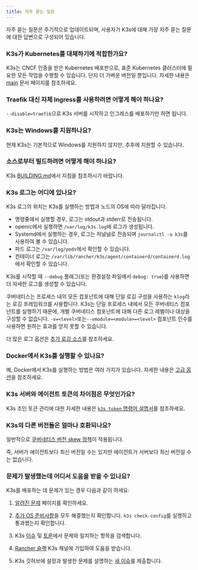 ```yaml
---
title: 자주 묻는 질문
---
```


자주 묻는 질문은 주기적으로 업데이트되며, 사용자가 K3s에 대해 가장 자주 묻는 질문에 대한 답변으로 구성되어 있습니다.

### K3s가 Kubernetes를 대체하기에 적합한가요?

K3s는 CNCF 인증을 받은 Kubernetes 배포판으로, 표준 Kubernetes 클러스터에 필요한 모든 작업을 수행할 수 있습니다. 단지 더 가벼운 버전일 뿐입니다. 자세한 내용은 [main](./introduction.md) 문서 페이지를 참조하세요.

### Traefik 대신 자체 Ingress를 사용하려면 어떻게 해야 하나요?

`--disable=traefik`으로 K3s 서버를 시작하고 인그레스를 배포하기만 하면 됩니다.

### K3s는 Windows를 지원하나요?

현재 K3s는 기본적으로 Windows를 지원하지 않지만, 추후에 지원할 수 있습니다.

### 소스로부터 빌드하려면 어떻게 해야 하나요?

K3s [BUILDING.md](https://github.com/k3s-io/k3s/blob/master/BUILDING.md)에서 지침을 참조하시기 바랍니다.

### K3s 로그는 어디에 있나요?

K3s 로그의 위치는 K3s를 실행하는 방법과 노드의 OS에 따라 달라집니다.

- 명령줄에서 실행할 경우, 로그는 stdout과 stderr로 전송됩니다.
- openrc에서 실행하면 `/var/log/k3s.log`에 로그가 생성됩니다.
- Systemd에서 실행하는 경우, 로그는 저널널로 전송되며 `journalctl -u k3s`를 사용하여 볼 수 있습니다.
- 파드 로그는 `/var/log/pods`에서 확인할 수 있습니다.
- 컨테이너 로그는 `/var/lib/rancher/k3s/agent/containerd/containerd.log`에서 확인할 수 있습니다.

K3s를 시작할 때 `--debug` 플래그(또는 환경설정 파일에서 `debug: true`)를 사용하면 더 자세한 로그를 생성할 수 있습니다.

쿠버네티스는 프로세스 내의 모든 컴포넌트에 대해 단일 로깅 구성을 사용하는 `klog`라는 로깅 프레임워크를 사용합니다.
K3s는 단일 프로세스 내에서 모든 쿠버네티스 컴포넌트를 실행하기 때문에, 개별 쿠버네티스 컴포넌트에 대해 다른 로그 레벨이나 대상을 구성할 수 없습니다.
`-v=<level>`또는`--vmodule=<module>=<level>` 컴포넌트 인수를 사용하면 원하는 효과를 얻지 못할 수 있습니다.

더 많은 로그 옵션은 [추가 로깅 소스](./advanced.md#additional-logging-sources)를 참조하세요.

### Docker에서 K3s를 실행할 수 있나요?

예, Docker에서 K3s를 실행하는 방법은 여러 가지가 있습니다. 자세한 내용은 [고급 옵션](./advanced.md#running-k3s-in-docker)을 참조하세요.

### K3s 서버와 에이전트 토큰의 차이점은 무엇인가요?

K3s 조인 토큰 관리에 대한 자세한 내용은 [`k3s token` 명령어 설명서](./cli/token.md)를 참조하세요.

### K3s의 다른 버전들은 얼마나 호환되나요?

일반적으로 [쿠버네티스 버전 skew 정책](https://kubernetes.io/ko/releases/version-skew-policy/)이 적용됩니다.

즉, 서버가 에이전트보다 최신 버전일 수는 있지만 에이전트가 서버보다 최신 버전일 수는 없습니다.

### 문제가 발생했는데 어디서 도움을 받을 수 있나요?

K3s를 배포하는 데 문제가 있는 경우 다음과 같이 하세요:

1. [알려진 문제](./known-issues.md) 페이지를 확인하세요.

2. [추가 OS 준비사항](./advanced.md#additional-os-preparations)을 모두 해결했는지 확인합니다. `k3s check-config`를 실행하고 통과했는지 확인합니다.

3. K3s [이슈](https://github.com/k3s-io/k3s/issues) 및 [토론](https://github.com/k3s-io/k3s/discussions)에서 문제와 일치하는 항목을 검색합니다.

4. [Rancher 슬랙](https://slack.rancher.io/) K3s 채널에 가입하여 도움을 받습니다.

5. K3s 깃허브에 설정과 발생한 문제를 설명하는 [새 이슈](https://github.com/k3s-io/k3s/issues/new/choose)를 제출합니다.
